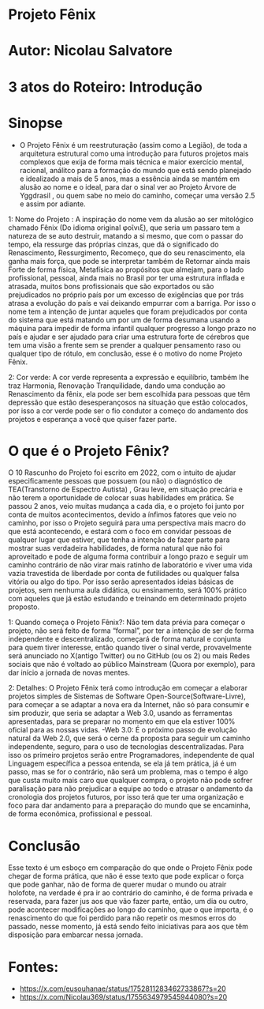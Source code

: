 # Projeto Fênix
# Autor: Nicolau Salvatore
# 3 atos do Roteiro: Introdução

# Sinopse

- O Projeto Fênix é um reestruturação (assim como a Legião), de toda a arquitetura estrutural como uma introdução para futuros projetos mais complexos que exija de forma mais técnica e maior exercício mental, racional, análitco para a formação do mundo que está sendo planejado e idealizado a mais de 5 anos, mas a essência ainda se mantém em alusão ao nome e o ideal, para dar o sinal ver ao Projeto Árvore de Yggdrasil , ou quem sabe no meio do caminho, começar uma versão 2.5 e assim por adiante.

1: Nome do Projeto : A inspiração do nome vem da alusão ao ser mitológico chamado Fênix (Do idioma original φοῖνιξ), que seria um passaro tem a natureza de se auto destruir, matando a si mesmo, que com o passar do tempo, ela ressurge das próprias cinzas, que dá o significado do Renascimento, Ressurgimento, Recomeço, que do seu renascimento, ela ganha mais força, que pode se interpretar também de Retornar ainda mais Forte de forma física, Metafísica ao propósitos que almejam, para o lado profissional, pessoal, ainda mais no Brasil por ter uma estrutura inflada e atrasada, muitos bons profissionais que são exportados ou são prejudicados no próprio país por um excesso de exigências que por trás atrasa a evolução do país e vai deixando empurrar com a barriga. Por isso o nome tem a intenção de juntar aqueles que foram prejudicados por conta do sistema que está matando um por um de forma desumana usando a máquina para impedir de forma infantil qualquer progresso a longo prazo no país e ajudar e ser ajudado para criar uma estrutura forte de cérebros que tem uma visão a frente sem se prender a qualquer pensamento raso ou qualquer tipo de rótulo, em conclusão, esse é o motivo do nome Projeto Fênix.

2: Cor verde: A cor verde representa a expressão e equilíbrio, também lhe traz Harmonia, Renovação Tranquilidade, dando uma condução ao Renascimento da fênix, ela pode ser bem escolhida para pessoas que têm depressão que estão desesperançosos na situação que estão colocados, por isso a cor verde pode ser o fio condutor a começo do andamento dos projetos e esperança a você que quiser fazer parte.

# O que é o Projeto Fênix?

O 10 Rascunho do Projeto foi escrito em 2022, com o intuito de ajudar especificamente pessoas que possuem (ou não) o diagnóstico de TEA(Transtorno de Espectro Autista) , Grau leve, em situação precária e não terem a oportunidade de colocar suas habilidades em prática. Se passou 2 anos, veio muitas mudança a cada dia, e o projeto foi junto por conta de muitos acontecimentos, devido a ínfimos fatores que veio no caminho, por isso o Projeto seguirá para uma perspectiva mais macro do que está acontecendo, e estará com o foco em convidar pessoas de qualquer lugar que estiver, que tenha a intenção de fazer parte para mostrar suas verdadeira habilidades, de forma natural que não foi aproveitado e pode de alguma forma contribuir a longo prazo e seguir um caminho contrário de não virar mais ratinho de laboratório e viver uma vida vazia travestida de liberdade por conta de futilidades ou qualquer falsa vitória ou algo do tipo. Por isso serão apresentados ideias básicas de projetos, sem nenhuma aula didática, ou ensinamento, será 100% prático com aqueles que já estão estudando e treinando em determinado projeto proposto.

1: Quando começa o Projeto Fênix?: Não tem data prévia para começar o projeto, não será feito de forma “formal”, por ter a intenção de ser de forma independente e descentralizado, começará de forma natural e conjunta para quem tiver interesse, então quando tiver o sinal verde, provavelmente será anunciado no X(antigo Twitter) ou no GitHub (ou os 2) ou mais Redes sociais que não é voltado ao público Mainstream (Quora por exemplo), para dar início a jornada de novas mentes.

2: Detalhes: O Projeto Fênix terá como introdução em começar a elaborar projetos simples de Sistemas de Software Open-Source(Software-Livre), para começar a se adaptar a nova era da Internet, não só para consumir e sim produzir, que seria se adaptar a Web 3.0, usando as ferramentas apresentadas, para se preparar no momento em que ela estiver 100% oficial para as nossas vidas.
    -Web 3.0: É o próximo passo de evolução natural da Web 2.0, que será o cerne da proposta para seguir um caminho independente, seguro, para o uso de tecnologias descentralizadas.
Para isso os primeiro projetos serão entre Programadores, independente de qual Linguagem específica a pessoa entenda, se ela já tem prática, já é um passo, mas se for o contrário, não será um problema, mas o tempo é algo que custa muito mais caro que qualquer compra, o projeto não pode sofrer paralisação para não prejudicar a equipe ao todo e atrasar o andamento da cronologia dos projetos futuros, por isso terá que ter uma organização e foco para dar andamento para a preparação do mundo que se encaminha, de forma econômica, profissional e pessoal.

# Conclusão

Esse texto é um esboço em comparação do que onde o Projeto Fênix pode chegar de forma prática, que não é esse texto que pode explicar o força que pode ganhar, não de forma de querer mudar o mundo ou atrair holofote, na verdade é pra ir ao contrário do caminho, é de forma privada e reservada, para fazer jus aos que vão fazer parte, então, um dia ou outro, pode acontecer modificações ao longo do caminho, que o que importa, é o renascimento do que foi perdido para não repetir os mesmos erros do passado, nesse momento, já está sendo feito iniciativas para aos que têm disposição para embarcar nessa jornada.

# Fontes:
- https://x.com/eusouhanae/status/1752811283462733867?s=20
- https://x.com/Nicolau369/status/1755634979545944080?s=20

